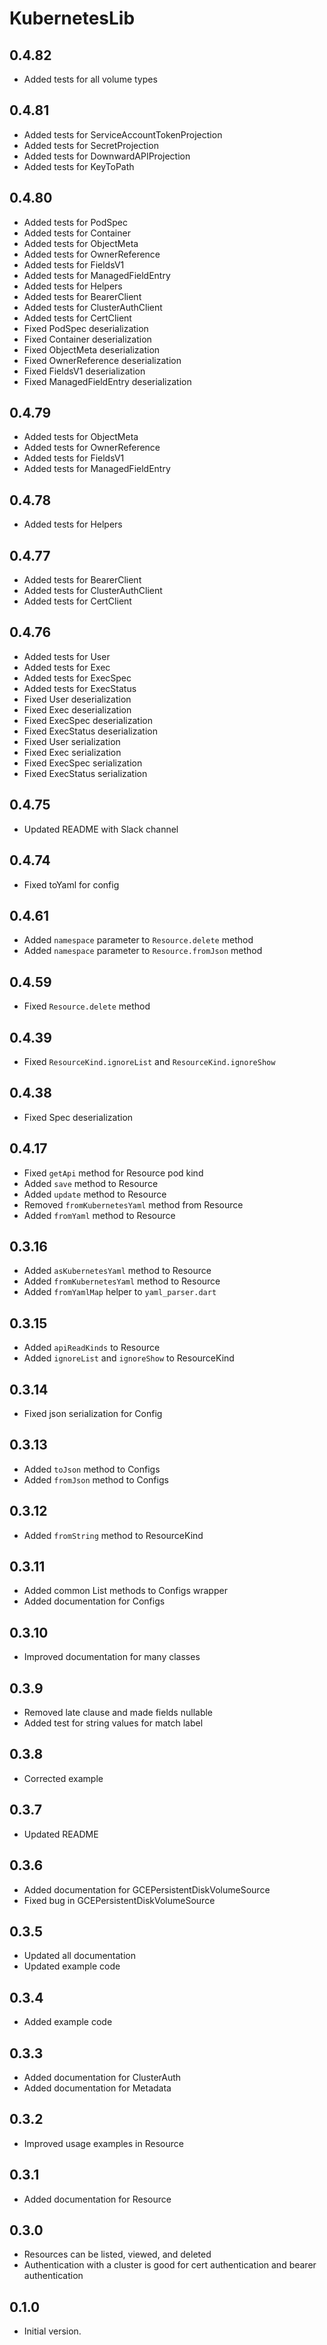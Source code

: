 # KubernetesLib

## 0.4.82

- Added tests for all volume types

## 0.4.81

- Added tests for ServiceAccountTokenProjection
- Added tests for SecretProjection
- Added tests for DownwardAPIProjection
- Added tests for KeyToPath

## 0.4.80

- Added tests for PodSpec
- Added tests for Container
- Added tests for ObjectMeta
- Added tests for OwnerReference
- Added tests for FieldsV1
- Added tests for ManagedFieldEntry
- Added tests for Helpers
- Added tests for BearerClient
- Added tests for ClusterAuthClient
- Added tests for CertClient
- Fixed PodSpec deserialization
- Fixed Container deserialization
- Fixed ObjectMeta deserialization
- Fixed OwnerReference deserialization
- Fixed FieldsV1 deserialization
- Fixed ManagedFieldEntry deserialization

## 0.4.79

- Added tests for ObjectMeta
- Added tests for OwnerReference
- Added tests for FieldsV1
- Added tests for ManagedFieldEntry

## 0.4.78

- Added tests for Helpers

## 0.4.77

- Added tests for BearerClient
- Added tests for ClusterAuthClient
- Added tests for CertClient

## 0.4.76

- Added tests for User
- Added tests for Exec
- Added tests for ExecSpec
- Added tests for ExecStatus
- Fixed User deserialization
- Fixed Exec deserialization
- Fixed ExecSpec deserialization
- Fixed ExecStatus deserialization
- Fixed User serialization
- Fixed Exec serialization
- Fixed ExecSpec serialization
- Fixed ExecStatus serialization

## 0.4.75

- Updated README with Slack channel

## 0.4.74

- Fixed toYaml for config

## 0.4.61

- Added `namespace` parameter to `Resource.delete` method
- Added `namespace` parameter to `Resource.fromJson` method

## 0.4.59

- Fixed `Resource.delete` method

## 0.4.39

- Fixed `ResourceKind.ignoreList` and `ResourceKind.ignoreShow`

## 0.4.38

- Fixed Spec deserialization

## 0.4.17

- Fixed `getApi` method for Resource pod kind
- Added `save` method to Resource
- Added `update` method to Resource
- Removed `fromKubernetesYaml` method from Resource
- Added `fromYaml` method to Resource

## 0.3.16

- Added `asKubernetesYaml` method to Resource
- Added `fromKubernetesYaml` method to Resource
- Added `fromYamlMap` helper to `yaml_parser.dart`

## 0.3.15

- Added `apiReadKinds` to Resource
- Added `ignoreList` and `ignoreShow` to ResourceKind

## 0.3.14

- Fixed json serialization for Config

## 0.3.13

- Added `toJson` method to Configs
- Added `fromJson` method to Configs

## 0.3.12

- Added `fromString` method to ResourceKind

## 0.3.11

- Added common List methods to Configs wrapper
- Added documentation for Configs

## 0.3.10

- Improved documentation for many classes

## 0.3.9

- Removed late clause and made fields nullable
- Added test for string values for match label

## 0.3.8

- Corrected example

## 0.3.7

- Updated README

## 0.3.6

- Added documentation for GCEPersistentDiskVolumeSource
- Fixed bug in GCEPersistentDiskVolumeSource

## 0.3.5

- Updated all documentation
- Updated example code

## 0.3.4

- Added example code

## 0.3.3

- Added documentation for ClusterAuth
- Added documentation for Metadata

## 0.3.2

- Improved usage examples in Resource

## 0.3.1

- Added documentation for Resource

## 0.3.0

- Resources can be listed, viewed, and deleted
- Authentication with a cluster is good for cert authentication and bearer authentication

## 0.1.0

- Initial version.
